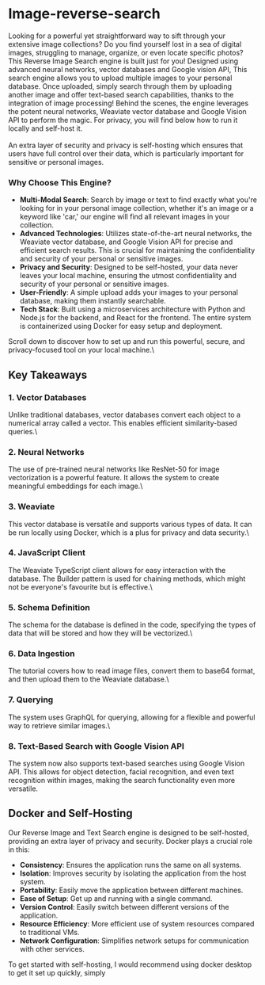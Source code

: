 # Image-reverse-search
Looking for a powerful yet straightforward way to sift through your extensive image collections? Do you find yourself lost in a sea of digital images, struggling to manage, organize, or even locate specific photos? This Reverse Image Search engine is built just for you! Designed using advanced neural networks,  vector databases and Google vision API, This search engine allows you to upload multiple images to your personal database. Once uploaded, simply search through them by uploading another image and offer text-based search capabilities, thanks to the integration of image processing! Behind the scenes, the engine leverages the potent neural networks, Weaviate vector database and Google Vision API  to perform the magic. For privacy, you will find below how to run it locally and self-host it.\
\
An extra layer of security and privacy is self-hosting which ensures that users have full control over their data, which is particularly important for sensitive or personal images.

### Why Choose This Engine?

- **Multi-Modal Search**: Search by image or text to find exactly what you're looking for in your personal image collection, whether it's an image or a keyword like 'car,' our engine will find all relevant images in your collection.
- **Advanced Technologies**: Utilizes state-of-the-art neural networks, the Weaviate vector database, and Google Vision API for precise and efficient search results. This is crucial for maintaining the confidentiality and security of your personal or sensitive images.
- **Privacy and Security**: Designed to be self-hosted, your data never leaves your local machine, ensuring the utmost confidentiality and security of your personal or sensitive images.
- **User-Friendly**: A simple upload adds your images to your personal database, making them instantly searchable.
- **Tech Stack**: Built using a microservices architecture with Python and Node.js for the backend, and React for the frontend. The entire system is containerized using Docker for easy setup and deployment.

Scroll down to discover how to set up and run this powerful, secure, and privacy-focused tool on your local machine.\
## Key Takeaways

### 1. Vector Databases
Unlike traditional databases, vector databases convert each object to a numerical array called a vector. This enables efficient similarity-based queries.\

### 2. Neural Networks
The use of pre-trained neural networks like ResNet-50 for image vectorization is a powerful feature. It allows the system to create meaningful embeddings for each image.\

### 3. Weaviate
This vector database is versatile and supports various types of data. It can be run locally using Docker, which is a plus for privacy and data security.\

### 4. JavaScript Client
The Weaviate TypeScript client allows for easy interaction with the database. The Builder pattern is used for chaining methods, which might not be everyone's favourite but is effective.\

### 5. Schema Definition
The schema for the database is defined in the code, specifying the types of data that will be stored and how they will be vectorized.\

### 6. Data Ingestion
The tutorial covers how to read image files, convert them to base64 format, and then upload them to the Weaviate database.\

### 7. Querying
The system uses GraphQL for querying, allowing for a flexible and powerful way to retrieve similar images.\

### 8. Text-Based Search with Google Vision API
The system now also supports text-based searches using Google Vision API. This allows for object detection, facial recognition, and even text recognition within images, making the search functionality even more versatile.

## Docker and Self-Hosting

Our Reverse Image and Text Search engine is designed to be self-hosted, providing an extra layer of privacy and security. Docker plays a crucial role in this:

- **Consistency**: Ensures the application runs the same on all systems.
- **Isolation**: Improves security by isolating the application from the host system.
- **Portability**: Easily move the application between different machines.
- **Ease of Setup**: Get up and running with a single command.
- **Version Control**: Easily switch between different versions of the application.
- **Resource Efficiency**: More efficient use of system resources compared to traditional VMs.
- **Network Configuration**: Simplifies network setups for communication with other services.

To get started with self-hosting, I would recommend using docker desktop to get it set up quickly, simply

